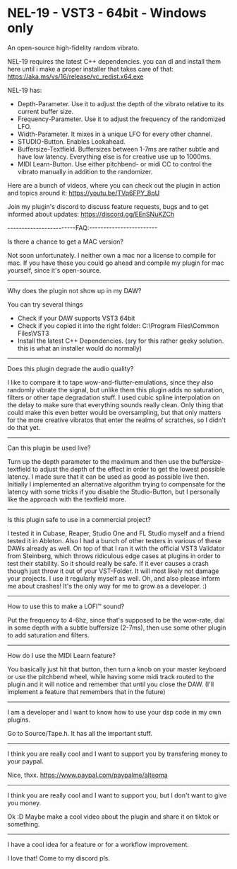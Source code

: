 # NEL-19 - VST3 - 64bit - Windows only
An open-source high-fidelity random vibrato.


NEL-19 requires the latest C++ dependencies. you can dl and install them here until i make a proper installer that takes care of that:
https://aka.ms/vs/16/release/vc_redist.x64.exe

NEL-19 has:

- Depth-Parameter. Use it to adjust the depth of the vibrato relative to its current buffer size.
- Frequency-Parameter. Use it to adjust the frequency of the randomized LFO.
- Width-Parameter. It mixes in a unique LFO for every other channel.
- STUDIO-Button. Enables Lookahead.
- Buffersize-Textfield. Buffersizes between 1-7ms are rather subtle and have low latency. Everything else is for creative use up to 1000ms.
- MIDI Learn-Button. Use either pitchbend- or midi CC to control the vibrato manually in addition to the randomizer.

Here are a bunch of videos, where you can check out the plugin in action and topics around it:
https://youtu.be/TVq6FPY_8pU

Join my plugin's discord to discuss feature requests, bugs and to get informed about updates:
https://discord.gg/EEnSNuKZCh

------------------------FAQ:------------------------

Is there a chance to get a MAC version?

Not soon unfortunately. I neither own a mac nor a license to compile for mac. If you have these you could go ahead and compile my plugin for mac yourself, since it's open-source.

---

Why does the plugin not show up in my DAW?

You can try several things
- Check if your DAW supports VST3 64bit
- Check if you copied it into the right folder: C:\Program Files\Common Files\VST3
- Install the latest C++ Dependencies. (sry for this rather geeky solution. this is what an installer would do normally)

---

Does this plugin degrade the audio quality?

I like to compare it to tape wow-and-flutter-emulations, since they also randomly vibrate the signal, but unlike them this plugin adds no saturation, filters or other tape degradation stuff. I used cubic spline interpolation on the delay to make sure that everything sounds really clean. Only thing that could make this even better would be oversampling, but that only matters for the more creative vibratos that enter the realms of scratches, so I didn't do that yet.

---

Can this plugin be used live?

Turn up the depth parameter to the maximum and then use the buffersize-textfield to adjust the depth of the effect in order to get the lowest possible latency. I made sure that it can be used as good as possible live then. Initially I implemented an alternative algorithm trying to compensate for the latency with some tricks if you disable the Studio-Button, but I personally like the approach with the textfield more.

---

Is this plugin safe to use in a commercial project?

I tested it in Cubase, Reaper, Studio One and FL Studio myself and a friend tested it in Ableton. Also I had a bunch of other testers in various of these DAWs already as well. On top of that I ran it with the official VST3 Validator from Steinberg, which throws ridiculous edge cases at plugins in order to test their stability. So it should really be safe. If it ever causes a crash though just throw it out of your VST-Folder. It will most likely not damage your projects. I use it regularly myself as well. Oh, and also please inform me about crashes! It's the only way for me to grow as a developer. :)

---

How to use this to make a LOFI™ sound?

Put the frequency to 4-6hz, since that's supposed to be the wow-rate, dial in some depth with a subtle buffersize (2-7ms), then use some other plugin to add saturation and filters.

---

How do I use the MIDI Learn feature?

You basically just hit that button, then turn a knob on your master keyboard or use the pitchbend wheel, while having some midi track routed to the plugin and it will notice and remember that until you close the DAW. (I'll implement a feature that remembers that in the future)

---

I am a developer and I want to know how to use your dsp code in my own plugins.

Go to Source/Tape.h. It has all the important stuff.

---

I think you are really cool and I want to support you by transfering money to your paypal.

Nice, thxx. https://www.paypal.com/paypalme/alteoma

---

I think you are really cool and I want to support you, but I don't want to give you money.

Ok :D Maybe make a cool video about the plugin and share it on tiktok or something.

---

I have a cool idea for a feature or for a workflow improvement.

I love that! Come to my discord pls.
